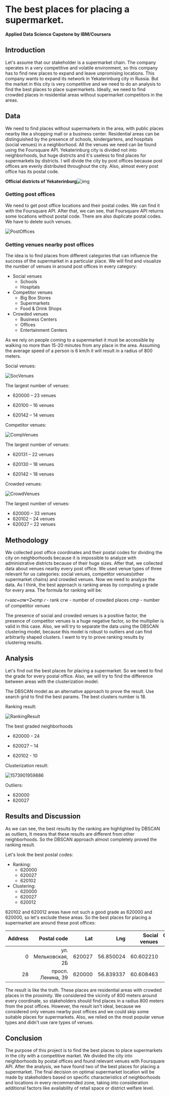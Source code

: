 

# The best places for placing a supermarket.

**Applied Data Science Capstone by IBM/Coursera**

## Introduction 

Let's assume that our stakeholder is a supermarket chain. The company operates in a very competitive and volatile environment, so this company has to find new places to expand and leave unpromising locations. This company wants to expand its network in Yekaterinburg city in Russia. But the market in this city is very competitive and we need to do an analysis to find the best places to place supermarkets. Ideally, we need to find crowded places in residential areas without supermarket competitors in the areas.



## Data 

We need to find places without supermarkets in the area, with public places nearby like a shopping mall or a business center. Residential areas can be distinguished by the presence of schools, kindergartens, and hospitals (social venues) in a neighborhood. All the venues we need can be found using the Foursquare API. Yekaterinburg city is divided not into neighborhoods, but huge districts and it's useless to find places for supermarkets by districts. I will divide the city by post offices because post offices are evenly distributed throughout the city. Also, almost every post office has its postal code.

**Official districts of Yekaterinburg**![img](https://upload.wikimedia.org/wikipedia/commons/3/34/Ekb_all_districts.svg)

### Getting post offices

We need to get post office locations and their postal codes. We can find it with the Foursquare API. After that, we can see, that Foursquare API returns some locations without postal code. There are also duplicate postal codes. We have to delete such venues.

![PostOffices](https://github.com/trikstor/Coursera_Capstone/blob/master/Assets/PostOffices.png?raw=true)



### Getting venues nearby post offices

The idea is to find places from different categories that can influence the success of the supermarket in a particular place. We will find and visualize the number of venues in around post offices in every category:

- Social venues
  - Schools
  - Hospitals
- Competitor venues
  - Big Box Stores
  - Supermarkets
  - Food & Drink Shops
- Crowded venues
  - Business Centers
  - Offices
  - Entertainment Centers

As we rely on people coming to a supermarket it must be accessible by walking no more than 15-20 minutes from any place in the area. Assuming the average speed of a person is 6 km/h it will result in a radius of 800 meters.

Social venues:

![SocVenues](C:\Users\azpk3\OneDrive\Documents\GitHub\Coursera_Capstone\Assets\SocVenues.png)

The largest number of venues:

* 620000 – 23 venues

* 620100 – 16 venues

* 620142 – 14 venues

Competitor venues:

![CompVenues](C:\Users\azpk3\OneDrive\Documents\GitHub\Coursera_Capstone\Assets\CompVenues.png)

The largest number of venues:

* 620131 – 22 venues

* 620130 – 18 venues

* 620142 – 18 venues

Crowded venues:

![CrowdVenues](C:\Users\azpk3\OneDrive\Documents\GitHub\Coursera_Capstone\Assets\CrowdVenues.png)

The largest number of venues:

* 620000 – 33 venues
* 620102 – 24 venues
* 620027 – 22 venues

## Methodology 

We collected post office coordinates and their postal codes for dividing the city on neighborhoods because it is impossible to analyze with administrative districts because of their huge sizes. After that, we collected data about venues nearby every post office. We used venue types of three relevant for us categories: social venues, competitor venues(other supermarket chains) and crowded venues. Now we need to analyze the data. As I think, the best approach is ranking areas by computing a grade for every area. The formula for ranking will be:

𝑟=𝑠𝑜𝑐+𝑐𝑟𝑤+2∗𝑐𝑚𝑝
*𝑟* - rank
*crw* - number of crowded places
*cmp* - number of competitor venues

The presence of social and crowded venues is a positive factor, the presence of competitor venues is a huge negative factor, so the multiplier is valid in this case.
Also, we will try to separate the data using the DBSCAN clustering model, because this model is robust to outliers and can find arbitrarily shaped clusters. I want to try to prove ranking results by clustering results.



## Analysis 

Let's find out the best places for placing a supermarket. So we need to find the grade for every postal office. Also, we will try to find the difference between areas with the clusterization model.

The DBSCAN model as an alternative approach to prove the result. Use search grid to find the best params. The best clusters number is 18.

Ranking result:

![RankingResult](C:\Users\azpk3\OneDrive\Documents\GitHub\Coursera_Capstone\Assets\RankingResult.png)

The best graded neighborhoods

* 620000 – 24
* 620027 – 14

* 620102 - 10

Clusterization result:

![1573901959886](C:\Users\azpk3\AppData\Roaming\Typora\typora-user-images\1573901959886.png)

Outliers:

* 620000
* 620027

## Results and Discussion 

As we can see, the best results by the ranking are highlighted by DBSCAN as outliers, It means that these results are different from other neighborhoods. So the DBSCAN approach almost completely proved the ranking result.

Let's look the best postal codes:

- Ranking:
  - 620000
  - 620027
  - 620102
- Clustering:
  - 620000
  - 620027
  - 620012

620102 and 620012 areas have not such a good grade as 620000 and 620000, so let's exclude these areas. So the best places for placing a supermarket are around these post offices:

| Address |         Postal code |    Lat |       Lng | Social venues | Competitor venues | Crowded venues |      |
| ------: | ------------------: | -----: | --------: | ------------: | ----------------: | -------------: | ---- |
|       0 | ул. Мельковская, 2Б | 620027 | 56.850024 |     60.602210 |                10 |              9 | 22   |
|      28 |   просп. Ленина, 39 | 620000 | 56.839337 |     60.608463 |                13 |             14 | 30   |

The result is like the truth. These places are residential areas with crowded places in the proximity. We considered the vicinity of 800 meters around every coordinate, so stakeholders should find places in a radius 800 meters from the post offices. However, the result isn't ideal, because we considered only venues nearby post offices and we could skip some suitable places for supermarkets. Also, we relied on the most popular venue types and didn't use rare types of venues.



## Conclusion 

The purpose of this project is to find the best places to place supermarkets in the city with a competitive market. We divided the city into neighborhoods by postal offices and found relevant venues with Foursquare API. After the analysis, we have found two of the best places for placing a supermarket. The final decision on optimal supermarket location will be made by stakeholders based on specific characteristics of neighborhoods and locations in every recommended zone, taking into consideration additional factors like availability of retail space or district welfare level.
